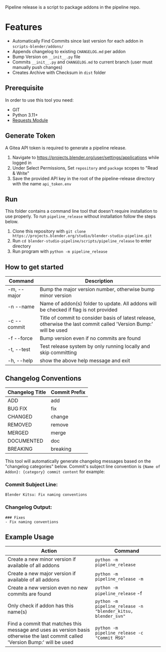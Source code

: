 Pipeline release is a script to package addons in the pipeline repo.

# Features
 - Automatically Find Commits since last version for each addon in `scripts-blender/addons/`
 - Appends changelog to existing `CHANGELOG.md` per addon
 - Bump Version on `__init__.py` file
 - Commits `__init__.py` and `CHANGELOG.md` to current branch (user must manually push changes)
 - Creates Archive with Checksum in `dist` folder

## Prerequisite
In order to use this tool you need:
- GIT
- Python 3.11+
- [Requests Module](https://requests.readthedocs.io/en/latest/)

## Generate Token
A Gitea API token is required to generate a pipeline release.
1. Navigate to https://projects.blender.org/user/settings/applications while logged in
2. Under Select Permissions, Set `repository` and `package` scopes to "Read & Write"
3. Save the provided API key in the root of the pipeline-release directory with the name `api_token.env`

## Run 
This folder contains a command line tool that doesn't require installation to use properly. To run `pipeline_release` without installation follow the steps below.
1. Clone this repository with `git clone https://projects.blender.org/studio/blender-studio-pipeline.git`
2. Run `cd blender-studio-pipeline/scripts/pipeline_release` to enter directory
3. Run program with `python -m pipeline_release` 

## How to get started

| Command      | Description |
| ----------- | ----------- |
|  -m, --major|Bump the major version number, otherwise bump minor version|
| -n --name| Name of addon(s) folder to update. All addons will be checked if flag is not provided|
| -c  --commit| Title of commit to consider basis of latest release, otherwise the last commit called 'Version Bump:' will be used|
| -f  --force|Bump version even if no commits are found|
| -t, --test |Test release system by only running locally and skip committing|
| -h, --help| show the above help message and exit|


## Changelog Conventions
|Changelog Title| Commit Prefix|
| ----------- | ----------- |
|ADD |add|
|BUG FIX |fix|
|CHANGED |change|
|REMOVED |remove|
|MERGED |merge|
|DOCUMENTED|doc|
|BREAKING|breaking|


This tool will automatically generate changelog messages based on the "changelog categories" below. Commit's subject line convention is `{Name of Addon}: {category} commit content` for example: 
### Commit Subject Line: 
```
Blender Kitsu: Fix naming conventions
```` 

### Changelog Output:
```
### Fixes
- Fix naming conventions
```

## Example Usage
| Action | Command |
| ----------- | ----------- |
|Create a new minor version if available of all addons|`python -m pipeline_release`|
|Create a new major version if available of all addons|`python -m pipeline_release -m`|
|Create a new version even no new commits are found|`python -m pipeline_release` -f|
|Only check if addon has this name(s) |`python -m pipeline_release -n "blender_kitsu, blender_svn"`|
|Find a commit that matches this message and uses as version basis otherwise the last commit called 'Version Bump:' will be used |`python -m pipeline_release -c "Commit MSG"`|
